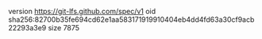 version https://git-lfs.github.com/spec/v1
oid sha256:82700b35fe694cd62e1aa583171919910404eb4dd4fd63a30cf9acb22293a3e9
size 7875
